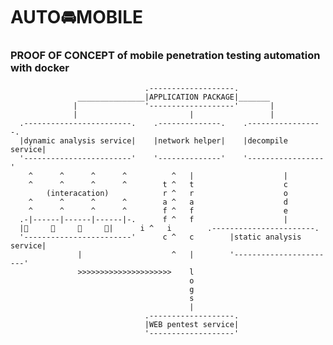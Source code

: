 # AUTO🚘MOBILE
### PROOF OF CONCEPT of mobile penetration testing automation with docker

                                  .-------------------.
                   _______________|APPLICATION PACKAGE|_______
                  |               '-------------------'       |
                  |                         |                 |
      .------------------------.    .--------------.    .-----------------.   
      |dynamic analysis service|    |network helper|    |decompile service|
      '------------------------'    '--------------'    '-----------------'
        ^      ^      ^      ^          ^   |                    |
        ^      ^      ^      ^        t ^   t                    c
            (interacation)            r ^   r                    o
        ^      ^      ^      ^        a ^   a                    d
        ^      ^      ^      ^        f ^   f                    e
      .-|------|------|------|-.      f ^   f                    |
      |📱     📱     📱     📱|      i ^   i        .-----------------------.
      '------------------------'      c ^   c        |static analysis service|
                   |                    ^   |        '-----------------------'
                   >>>>>>>>>>>>>>>>>>>>>    l
                                            o
                                            g
                                            s
                                            |
                                  .-------------------.
                                  |WEB pentest service|
                                  '-------------------'
